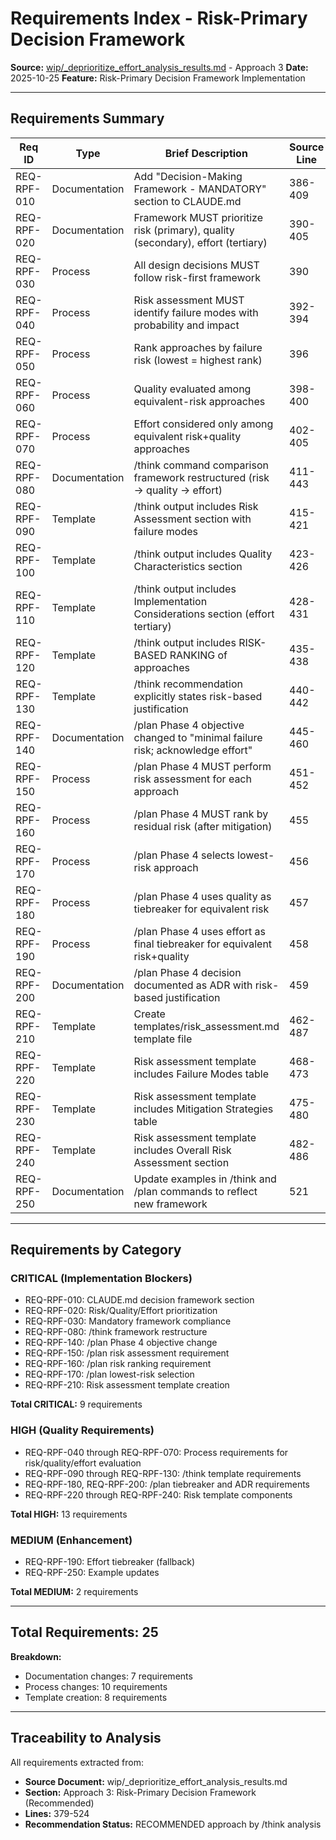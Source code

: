 # Requirements Index - Risk-Primary Decision Framework

**Source:** [wip/_deprioritize_effort_analysis_results.md](../_deprioritize_effort_analysis_results.md) - Approach 3
**Date:** 2025-10-25
**Feature:** Risk-Primary Decision Framework Implementation

---

## Requirements Summary

| Req ID | Type | Brief Description | Source Line | Priority |
|--------|------|-------------------|-------------|----------|
| REQ-RPF-010 | Documentation | Add "Decision-Making Framework - MANDATORY" section to CLAUDE.md | 386-409 | CRITICAL |
| REQ-RPF-020 | Documentation | Framework MUST prioritize risk (primary), quality (secondary), effort (tertiary) | 390-405 | CRITICAL |
| REQ-RPF-030 | Process | All design decisions MUST follow risk-first framework | 390 | CRITICAL |
| REQ-RPF-040 | Process | Risk assessment MUST identify failure modes with probability and impact | 392-394 | HIGH |
| REQ-RPF-050 | Process | Rank approaches by failure risk (lowest = highest rank) | 396 | HIGH |
| REQ-RPF-060 | Process | Quality evaluated among equivalent-risk approaches | 398-400 | HIGH |
| REQ-RPF-070 | Process | Effort considered only among equivalent risk+quality approaches | 402-405 | HIGH |
| REQ-RPF-080 | Documentation | /think command comparison framework restructured (risk → quality → effort) | 411-443 | CRITICAL |
| REQ-RPF-090 | Template | /think output includes Risk Assessment section with failure modes | 415-421 | HIGH |
| REQ-RPF-100 | Template | /think output includes Quality Characteristics section | 423-426 | HIGH |
| REQ-RPF-110 | Template | /think output includes Implementation Considerations section (effort tertiary) | 428-431 | HIGH |
| REQ-RPF-120 | Template | /think output includes RISK-BASED RANKING of approaches | 435-438 | HIGH |
| REQ-RPF-130 | Template | /think recommendation explicitly states risk-based justification | 440-442 | HIGH |
| REQ-RPF-140 | Documentation | /plan Phase 4 objective changed to "minimal failure risk; acknowledge effort" | 445-460 | CRITICAL |
| REQ-RPF-150 | Process | /plan Phase 4 MUST perform risk assessment for each approach | 451-452 | CRITICAL |
| REQ-RPF-160 | Process | /plan Phase 4 MUST rank by residual risk (after mitigation) | 455 | CRITICAL |
| REQ-RPF-170 | Process | /plan Phase 4 selects lowest-risk approach | 456 | CRITICAL |
| REQ-RPF-180 | Process | /plan Phase 4 uses quality as tiebreaker for equivalent risk | 457 | HIGH |
| REQ-RPF-190 | Process | /plan Phase 4 uses effort as final tiebreaker for equivalent risk+quality | 458 | MEDIUM |
| REQ-RPF-200 | Documentation | /plan Phase 4 decision documented as ADR with risk-based justification | 459 | HIGH |
| REQ-RPF-210 | Template | Create templates/risk_assessment.md template file | 462-487 | CRITICAL |
| REQ-RPF-220 | Template | Risk assessment template includes Failure Modes table | 468-473 | HIGH |
| REQ-RPF-230 | Template | Risk assessment template includes Mitigation Strategies table | 475-480 | HIGH |
| REQ-RPF-240 | Template | Risk assessment template includes Overall Risk Assessment section | 482-486 | HIGH |
| REQ-RPF-250 | Documentation | Update examples in /think and /plan commands to reflect new framework | 521 | MEDIUM |

---

## Requirements by Category

### CRITICAL (Implementation Blockers)
- REQ-RPF-010: CLAUDE.md decision framework section
- REQ-RPF-020: Risk/Quality/Effort prioritization
- REQ-RPF-030: Mandatory framework compliance
- REQ-RPF-080: /think framework restructure
- REQ-RPF-140: /plan Phase 4 objective change
- REQ-RPF-150: /plan risk assessment requirement
- REQ-RPF-160: /plan risk ranking requirement
- REQ-RPF-170: /plan lowest-risk selection
- REQ-RPF-210: Risk assessment template creation

**Total CRITICAL:** 9 requirements

### HIGH (Quality Requirements)
- REQ-RPF-040 through REQ-RPF-070: Process requirements for risk/quality/effort evaluation
- REQ-RPF-090 through REQ-RPF-130: /think template requirements
- REQ-RPF-180, REQ-RPF-200: /plan tiebreaker and ADR requirements
- REQ-RPF-220 through REQ-RPF-240: Risk template components

**Total HIGH:** 13 requirements

### MEDIUM (Enhancement)
- REQ-RPF-190: Effort tiebreaker (fallback)
- REQ-RPF-250: Example updates

**Total MEDIUM:** 2 requirements

---

## Total Requirements: 25

**Breakdown:**
- Documentation changes: 7 requirements
- Process changes: 10 requirements
- Template creation: 8 requirements

---

## Traceability to Analysis

All requirements extracted from:
- **Source Document:** wip/_deprioritize_effort_analysis_results.md
- **Section:** Approach 3: Risk-Primary Decision Framework (Recommended)
- **Lines:** 379-524
- **Recommendation Status:** RECOMMENDED approach by /think analysis
